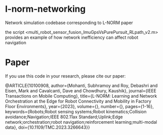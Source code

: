 # l-norm-networking
Network simulation codebase corresponding to L-NORM paper

the script <multi_robot_sensor_fusion_ImuGpsVsPurePursuit_RLpath_v2.m> provides an example of how network inefficiency can affect robot navigation


# Paper
If you use this code in your research, please cite our paper:


@ARTICLE{10100908,
  author={Mohanti, Subhramoy and Roy, Debashri and Eisen, Mark and Cavalcanti, Dave and Chowdhury, Kaushik},
  journal={IEEE Transactions on Mobile Computing}, 
  title={L-NORM: Learning and Network Orchestration at the Edge for Robot Connectivity and Mobility in Factory Floor Environments}, 
  year={2023},
  volume={},
  number={},
  pages={1-16},
  keywords={Robots;Robot sensing systems;Robot kinematics;Collision avoidance;Navigation;IEEE 802.11ax Standard;Uplink;Edge network;orchestration;robot navigation;reinforcement learning;multi-modal data},
  doi={10.1109/TMC.2023.3266643}}
